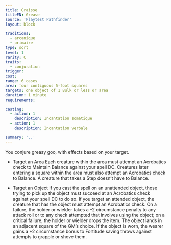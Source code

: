 ```yaml
---
title: Graisse
titleEN: Grease
source: 'Playtest Pathfinder'
layout: block

traditions:
  - arcanique
  - primaire
type: sort
level: 1
rarity: C
traits:
  - conjuration
trigger: 
cost: 
range: 6 cases
area: four contiguous 5-foot squares
targets: one object of 1 Bulk or less or area
duration: 1 minute
requirements: 

casting:
  - action: 1
    description: Incantation somatique
  - action: 1
    description: Incantation verbale

summary: '..'
---
```

You conjure greasy goo, with effects based on your target.

- Target an Area Each creature within the area must attempt an Acrobatics check to Maintain Balance against your spell DC. Creatures later entering a square within the area must also attempt an Acrobatics check to Balance. A creature that takes a Step doesn’t have to Balance.

- Target an Object If you cast the spell on an unattended object, those trying to pick up the object must succeed at an Acrobatics check against your spell DC to do so. If you target an attended object, the creature that has the object must attempt an Acrobatics check. On a failure, the holder or wielder takes a –2 circumstance penalty to any attack roll or to any check attempted that involves using the object; on a critical failure, the holder or wielder drops the item. The object lands in an adjacent square of the GM’s choice. If the object is worn, the wearer gains a +2 circumstance bonus to Fortitude saving throws against attempts to grapple or shove them.